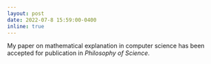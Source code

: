 ```yaml
---
layout: post
date: 2022-07-8 15:59:00-0400
inline: true
---
```


My paper on mathematical explanation in computer science has been accepted for publication in *Philosophy of Science*. 

